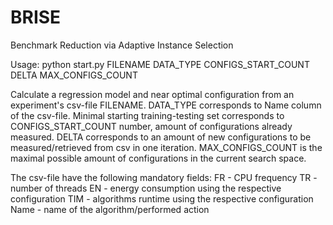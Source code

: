 # BRISE
Benchmark Reduction via Adaptive Instance Selection

Usage:
python start.py FILENAME DATA_TYPE CONFIGS_START_COUNT DELTA MAX_CONFIGS_COUNT

Calculate a regression model and near optimal configuration from an experiment's csv-file FILENAME. DATA_TYPE corresponds to Name column of the csv-file. Minimal starting training-testing set corresponds to CONFIGS_START_COUNT number, amount of configurations already measured. DELTA corresponds to an amount of new configurations to be measured/retrieved from csv in one iteration. MAX_CONFIGS_COUNT is the maximal possible amount of configurations in the current search space.

The csv-file have the following mandatory fields:
FR - CPU frequency
TR - number of threads
EN - energy consumption using the respective configuration
TIM - algorithms runtime using the respective configuration
Name - name of the algorithm/performed action
